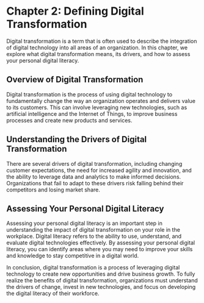 Chapter 2: Defining Digital Transformation
==========================================

Digital transformation is a term that is often used to describe the integration of digital technology into all areas of an organization. In this chapter, we explore what digital transformation means, its drivers, and how to assess your personal digital literacy.

Overview of Digital Transformation
----------------------------------

Digital transformation is the process of using digital technology to fundamentally change the way an organization operates and delivers value to its customers. This can involve leveraging new technologies, such as artificial intelligence and the Internet of Things, to improve business processes and create new products and services.

Understanding the Drivers of Digital Transformation
---------------------------------------------------

There are several drivers of digital transformation, including changing customer expectations, the need for increased agility and innovation, and the ability to leverage data and analytics to make informed decisions. Organizations that fail to adapt to these drivers risk falling behind their competitors and losing market share.

Assessing Your Personal Digital Literacy
----------------------------------------

Assessing your personal digital literacy is an important step in understanding the impact of digital transformation on your role in the workplace. Digital literacy refers to the ability to use, understand, and evaluate digital technologies effectively. By assessing your personal digital literacy, you can identify areas where you may need to improve your skills and knowledge to stay competitive in a digital world.

In conclusion, digital transformation is a process of leveraging digital technology to create new opportunities and drive business growth. To fully realize the benefits of digital transformation, organizations must understand the drivers of change, invest in new technologies, and focus on developing the digital literacy of their workforce.
